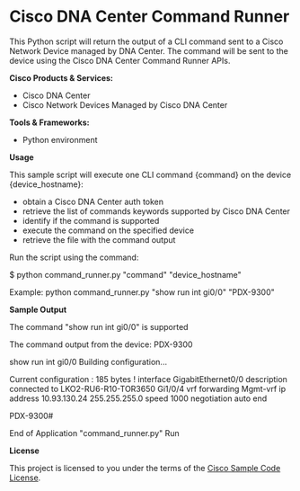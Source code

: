 # Cisco DNA Center Command Runner


This Python script will return the output of a CLI command sent to a Cisco Network Device managed by DNA Center.
The command will be sent to the device using the Cisco DNA Center Command Runner APIs.

**Cisco Products & Services:**

- Cisco DNA Center
- Cisco Network Devices Managed by Cisco DNA Center

**Tools & Frameworks:**

- Python environment

**Usage**

This sample script will execute one CLI command {command} on the device {device_hostname}:

 - obtain a Cisco DNA Center auth token
 - retrieve the list of commands keywords supported by Cisco DNA Center
 - identify if the command is supported
 - execute the command on the specified device
 - retrieve the file with the command output

Run the script using the command:

$ python command_runner.py "command" "device_hostname"

Example:
python command_runner.py "show run int gi0/0" "PDX-9300"

**Sample Output**

The command "show run int gi0/0" is supported

The command output from the device: PDX-9300

 show run int gi0/0
Building configuration...

Current configuration : 185 bytes
!
interface GigabitEthernet0/0
 description connected to LKO2-RU6-R10-TOR3650 Gi1/0/4
 vrf forwarding Mgmt-vrf
 ip address 10.93.130.24 255.255.255.0
 speed 1000
 negotiation auto
end

PDX-9300#


End of Application "command_runner.py" Run

**License**

This project is licensed to you under the terms of the [Cisco Sample Code License](./LICENSE).
